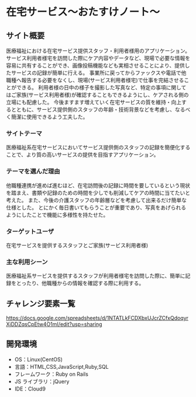 # 在宅サービス〜おたすけノート〜

## サイト概要

医療福祉における在宅サービス提供スタッフ・利用者様用のアプリケーション。
サービス利用者様宅を訪問した際にケア内容やデータなど、現場で必要な情報を容易に共有することができ、画像投稿機能なども実相させることにより、提供したサービスの記録が簡単に行える。
事業所に戻ってからファックスや電話で他職種へ報告する必要をなくし、現場(サービス利用者様宅)で仕事を完結させることができる。
利用者様の日中の様子を撮影した写真など、特定の事項に関してはご家族(サービス利用者様)が確認することもできるようにし、ケアされる側の立場にも配慮した。
今後ますます増えていく在宅サービスの質を維持・向上するとともに、サービス提供側のスタッフの年齢・技術背景などを考慮し、なるべく簡潔に使用できるよう工夫した。

### サイトテーマ

医療福祉系在宅サービスにおいてサービス提供側のスタッフの記録を簡便化することで、より質の高いサービスの提供を目指すアプリケーション。

### テーマを選んだ理由

他職種連携が進めば進むほど、在宅訪問後の記録に時間を要しているという現状を踏まえ、書類や記録のための時間を少しでも削減してケアの時間に当てたいと考えた。
また、今後の介護スタッフの年齢層などを考慮して出来るだけ簡単な仕様とした。
とにかく毎日書いてもらうことが重要であり、写真をあげられるようにしたことで機能に多様性を持たせた。

### ターゲットユーザ

在宅サービスを提供するスタッフとご家族(サービス利用者様)

### 主な利用シーン

医療福祉系サービスを提供するスタッフが利用者様宅を訪問した際に、簡単に記録をとったり、他職種からの情報を確認する際に利用する。


## チャレンジ要素一覧

https://docs.google.com/spreadsheets/d/1NTATLkFCDXbxUJcrZCfxQdoqyrXjDDZqsCpEtw4O1mI/edit?usp=sharing

## 開発環境

- OS：Linux(CentOS)
- 言語：HTML,CSS,JavaScript,Ruby,SQL
- フレームワーク：Ruby on Rails
- JS ライブラリ：jQuery
- IDE：Cloud9





